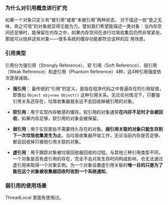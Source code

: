 ### 为什么对引用概念进行扩充

如果一个对象只定义有“被引用”或者“未被引用”两种状态， 对于描述一些“食之无味，弃之可惜”的对象就显得无能为力。譬如我们希望能描述一类对象：当内存空间还足够时，能保留在内存之中，如果内存空间在进行垃圾收集后仍然非常紧张，那就可以抛弃这些对象——很多系统的缓存功能都符合这样的应 用场景。



### 引用类型

引用分为强引用（Strongly Reference）、软 引用（Soft Reference）、弱引用（Weak Reference）和虚引用（Phantom Reference）4种，这4种引用强度依次逐渐减弱。

- **强引用**： 最传统的“引用”的定义，是指在程序代码之中普遍存在的引用赋值，即类似 `Object obj=new Object()` 这种引用关系。无论任何情况下，只要强引用关系还存在，垃圾收集器就永远不会回收掉被引用的对象。
- **软引用**：用于实现内存敏感的缓存。软引用的对象通常**在内存不足时才会被回收**，如果内存足够，软引用的对象会被保留。

- **弱引用**：用于实现那些不需要持久存在的对象。**弱引用关联的对象只能生存到下一次垃圾收集发生为止**。当垃圾收集器开始工作，无论当前内存是否足够，都会回收掉只被弱引用关联的对象。
- **虚引用**：用于跟踪对象被垃圾回收器回收的过程。与其他三种引用类型不同，一个对象是否有虚引用的存在，完全不会对其生存时间构成影响，也无法通过虚引用来取得一个对象实例。为一个对象设置虚引用关联的**唯一目的只是为了能在这个对象被收集器回收时收到一个系统通知**。





### 弱引用的使用场景

ThreadLocal 里面有使用过。